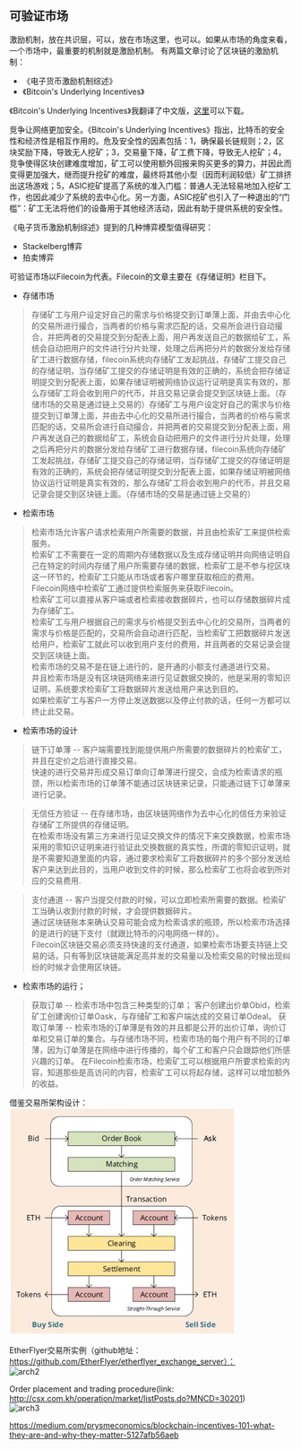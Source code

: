 ##   可验证市场


激励机制，放在共识层，可以，放在市场这里，也可以。如果从市场的角度来看，一个市场中，最重要的机制就是激励机制。
有两篇文章讨论了区块链的激励机制：    
+ 《电子货币激励机制综述》
+ 《Bitcoin's Underlying Incentives》

《Bitcoin's Underlying Incentives》我翻译了中文版，[这里](https://github.com/stone-note/articles)可以下载。

竞争让网络更加安全。《Bitcoin's Underlying Incentives》指出，比特币的安全性和经济性是相互作用的。危及安全性的因素包括：1，确保最长链规则；2，区块奖励下降，导致无人挖矿；3，交易量下降，矿工费下降，导致无人挖矿；4，竞争使得区块创建难度增加，矿工可以使用额外回报来购买更多的算力，并因此而变得更加强大，继而提升挖矿的难度，最终将其他小型（因而利润较低）矿工排挤出这场游戏；5，ASIC挖矿提高了系统的准入门槛：普通人无法轻易地加入挖矿工作，也因此减少了系统的去中心化。另一方面，ASIC挖矿也引入了一种退出的“门槛”：矿工无法将他们的设备用于其他经济活动，因此有助于提供系统的安全性。

《电子货币激励机制综述》提到的几种博弈模型值得研究：
+ Stackelberg博弈
+ 拍卖博弈


可验证市场以Filecoin为代表。Filecoin的文章主要在《存储证明》栏目下。
+ 存储市场
> 存储矿工与用户设定好自己的需求与价格提交到订单薄上面，并由去中心化的交易所进行撮合，当两者的价格与需求匹配的话，交易所会进行自动撮合，并把两者的交易提交到分配表上面，用户再发送自己的数据给矿工，系统会自动把用户的文件进行分片处理，处理之后再把分片的数据分发给存储矿工进行数据存储，filecoin系统向存储矿工发起挑战，存储矿工提交自己的存储证明，当存储矿工提交的存储证明是有效的正确的，系统会把存储证明提交到分配表上面，如果存储证明被网络协议运行证明是真实有效的，那么存储矿工将会收到用户的代币，并且交易记录会提交到区块链上面。（存储市场的交易是通过链上交易的）存储矿工与用户设定好自己的需求与价格提交到订单薄上面，并由去中心化的交易所进行撮合，当两者的价格与需求匹配的话，交易所会进行自动撮合，并把两者的交易提交到分配表上面，用户再发送自己的数据给矿工，系统会自动把用户的文件进行分片处理，处理之后再把分片的数据分发给存储矿工进行数据存储，filecoin系统向存储矿工发起挑战，存储矿工提交自己的存储证明，当存储矿工提交的存储证明是有效的正确的，系统会把存储证明提交到分配表上面，如果存储证明被网络协议运行证明是真实有效的，那么存储矿工将会收到用户的代币，并且交易记录会提交到区块链上面。（存储市场的交易是通过链上交易的）


+ 检索市场
> 检索市场允许客户请求检索用户所需要的数据，并且由检索矿工来提供检索服务。    
> 检索矿工不需要在一定的周期内存储数据以及生成存储证明并向网络证明自己在特定的时间内存储了用户所需要存储的数据，检索矿工是不参与挖区块这一环节的，检索矿工只能从市场或者客户哪里获取相应的费用。   
> Filecoin网络中检索矿工通过提供检索服务来获取Filecoin。   
> 检索矿工可以直接从客户端或者检索接收数据碎片，也可以存储数据碎片成为存储矿工。  
> 检索矿工与用户根据自己的需求与价格提交到去中心化的交易所，当两者的需求与价格是匹配的，交易所会自动进行匹配，当检索矿工把数据碎片发送给用户，检索矿工就此可以收到用户支付的费用，并且两者的交易记录会提交到区块链上面。   
> 检索市场的交易不是在链上进行的，是开通的小额支付通道进行交易。   
> 并且检索市场是没有区块链网络来进行见证数据交换的，他是采用的零知识证明，系统要求检索矿工将数据碎片发送给用户来达到目的。    
> 如果检索矿工与客户一方停止发送数据以及停止付款的话，任何一方都可以终止此交易。   

+ 检索市场的设计
> 链下订单薄 -- 客户端需要找到能提供用户所需要的数据碎片的检索矿工，并且在定价之后进行直接交易。   
> 快速的进行交易并形成交易订单向订单薄进行提交，会成为检索请求的瓶颈，所以检索市场的订单薄不能通过区块链来记录，只能通过链下订单薄来进行记录。   

> 无信任方验证 -- 在存储市场，由区块链网络作为去中心化的信任方来验证存储矿工所提供的存储证明。   
> 在检索市场没有第三方来进行见证交换文件的情况下来交换数据，检索市场采用的零知识证明来进行验证此交换数据的真实性，所谓的零知识证明，就是不需要知道里面的内容，通过要求检索矿工将数据碎片的多个部分发送给客户来达到此目的，当用户收到文件的时候，那么检索矿工也将会收到所对应的交易费用.   

> 支付通道 -- 客户当提交付款的时候，可以立即检索所需要的数据。检索矿工当确认收到付款的时候，才会提供数据碎片。   
> 通过区块链账本来确认交易可能会成为检索请求的瓶颈，所以检索市场选择的是进行的链下支付（就跟比特币的闪电网络一样的）。   
> Filecoin区块链交易必须支持快速的支付通道，如果检索市场要支持链上交易的话，只有等到区块链能满足高并发的交易量以及检索交易的时候出现纠纷的时候才会使用区块链。   

+ 检索市场的运行；

> 获取订单 -- 检索市场中包含三种类型的订单； 客户创建出价单Obid，检索矿工创建询价订单Oask，与存储矿工和客户端达成的交易订单Odeal。
> 获取订单薄 -- 检索市场的订单薄是有效的并且都是公开的出价订单，询价订单和交易订单的集合。与存储市场不同，检索市场的每个用户有不同的订单薄，因为订单薄是在网络中进行传播的，每个矿工和客户只会跟踪他们所感兴趣的订单。
> 在Filecoin检索市场，检索矿工可以根据用户所要求检索的内容，知道那些是高访问的内容，检索矿工可以将起存储，这样可以增加额外的收益。   


借鉴交易所架构设计：    
![arch1](https://raw.githubusercontent.com/stone-note/stone-note.github.io/master/_pictures/2018-12-13-trademaket.png)   

EtherFlyer交易所实例（github地址：https://github.com/EtherFlyer/etherflyer_exchange_server）：    
![arch2](https://user-images.githubusercontent.com/33028500/32134960-134bcb4e-bc32-11e7-9dbf-1017adc4e893.jpg)    

Order placement and trading procedure(link: http://csx.com.kh/operation/market/listPosts.do?MNCD=30201)    
![arch3](http://csx.com.kh/en/common/img/operation/img_market2_1_1.gif) 


https://medium.com/prysmeconomics/blockchain-incentives-101-what-they-are-and-why-they-matter-5127afb56aeb


